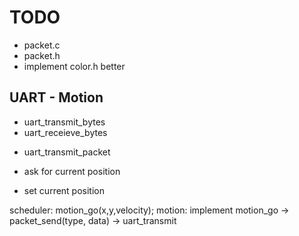 TODO
=====

- packet.c
- packet.h
- implement color.h better

UART - Motion
-------------
+ uart_transmit_bytes
+ uart_receieve_bytes
- uart_transmit_packet

- ask for current position
- set current position


scheduler: motion_go(x,y,velocity);
motion:    implement motion_go -> packet_send(type, data) -> uart_transmit

